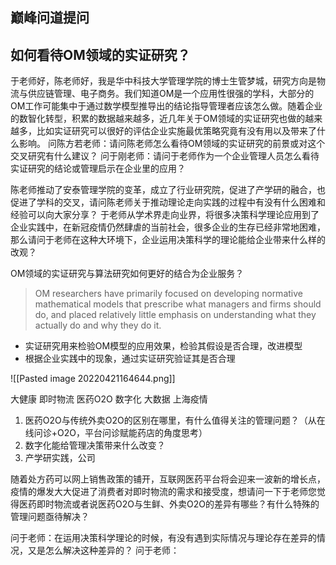 ## 巅峰问道提问

## 如何看待OM领域的实证研究？
于老师好，陈老师好，我是华中科技大学管理学院的博士生管梦城，研究方向是物流与供应链管理、电子商务。我们知道OM是一个应用性很强的学科，大部分的OM工作可能集中于通过数学模型推导出的结论指导管理者应该怎么做。随着企业的数智化转型，积累的数据越来越多，近几年关于OM领域的实证研究也做的越来越多，比如实证研究可以很好的评估企业实施最优策略究竟有没有用以及带来了什么影响。
问陈方若老师：请问陈老师怎么看待OM领域的实证研究的前景或对这个交叉研究有什么建议？
问于刚老师：请问于老师作为一个企业管理人员怎么看待实证研究的结论或管理启示在企业里的应用？

陈老师推动了安泰管理学院的变革，成立了行业研究院，促进了产学研的融合，也促进了学科的交叉，请问陈老师关于推动理论走向实践的过程中有没有什么困难和经验可以向大家分享？
于老师从学术界走向业界，将很多决策科学理论应用到了企业实践中，在新冠疫情仍然肆虐的当前社会，很多企业的生存已经非常地困难，那么请问于老师在这种大环境下，企业运用决策科学的理论能给企业带来什么样的改观？

OM领域的实证研究与算法研究如何更好的结合为企业服务？
> OM researchers have primarily focused on developing normative mathematical models that prescribe what managers and firms should do, and placed relatively little emphasis on understanding what they actually do and why they do it.



- 实证研究用来检验OM模型的应用效果，检验其假设是否合理，改进模型
- 根据企业实践中的现象，通过实证研究验证其是否合理

![[Pasted image 20220421164644.png]]

大健康
即时物流 医药O2O
数字化 大数据
上海疫情

1. 医药O2O与传统外卖O2O的区别在哪里，有什么值得关注的管理问题？（从在线问诊+O2O，平台问诊赋能药店的角度思考）
2. 数字化能给管理决策带来什么改变？
3. 产学研实践，公司


随着处方药可以网上销售政策的铺开，互联网医药平台将会迎来一波新的增长点，疫情的爆发大大促进了消费者对即时物流的需求和接受度，想请问一下于老师您觉得医药即时物流或者说医药O2O与生鲜、外卖O2O的差异有哪些？有什么特殊的管理问题亟待解决？

问于老师：在运用决策科学理论的时候，有没有遇到实际情况与理论存在差异的情况，又是怎么解决这种差异的？
问于老师：


